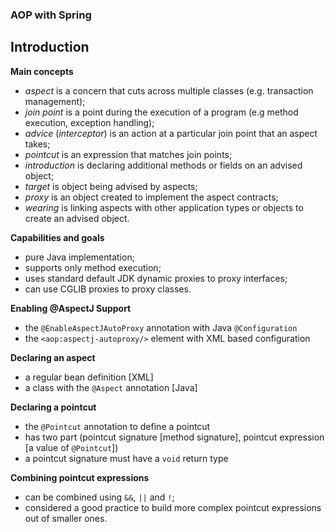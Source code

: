 ### AOP with Spring

## Introduction

**Main concepts**

- *aspect* is a concern that cuts across multiple classes (e.g. transaction management);
- *join point* is a point during the execution of a program (e.g method execution, exception handling); 
- *advice* (*interceptor*) is an action at a particular join point that an aspect takes;
- *pointcut* is an expression that matches join points;
- *introduction* is declaring additional methods or fields on an advised object;
- *target* is object being advised by aspects;
- *proxy* is an object created to implement the aspect contracts;
- *wearing* is linking aspects with other application types or objects to create an advised object.

**Capabilities and goals**

- pure Java implementation;
- supports only method execution;
- uses standard default JDK dynamic proxies to proxy interfaces;
- can use CGLIB proxies to proxy classes.

**Enabling @AspectJ Support**

- the `@EnableAspectJAutoProxy` annotation with Java `@Configuration`
- the `<aop:aspectj-autoproxy/>` element with XML based configuration

**Declaring an aspect**

- a regular bean definition [XML]
- a class with the `@Aspect` annotation [Java]

**Declaring a pointcut**

- the `@Pointcut` annotation to define a pointcut
- has two part (pointcut signature [method signature], pointcut expression [a value of `@Pointcut`])
- a pointcut signature must have a `void` return type

**Combining pointcut expressions**

- can be combined using `&&`, `||` and `!`;
- considered a good practice to build more complex pointcut expressions out of smaller ones.